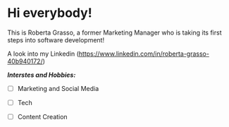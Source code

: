 # Hi everybody!

This is Roberta Grasso, a former Marketing Manager who is taking its first steps into software development!

A look into my Linkedin (https://www.linkedin.com/in/roberta-grasso-40b940172/)

***Interstes and Hobbies:***
- [ ] Marketing and Social Media
- [ ] Tech
- [ ] Content Creation

